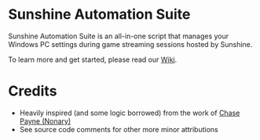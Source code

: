 # Sunshine Automation Suite
Sunshine Automation Suite is an all-in-one script that manages your Windows PC settings during game streaming sessions hosted by Sunshine.

To learn more and get started, please read our <a href="https://github.com/patrick-theprogrammer/SunshineAutomationSuite/wiki/Sunshine-Automation-Suite-Wiki">Wiki</a>.

# Credits
- Heavily inspired (and some logic borrowed) from the work of <a href="https://github.com/Nonary">Chase Payne (Nonary)</a>
- See source code comments for other more minor attributions
